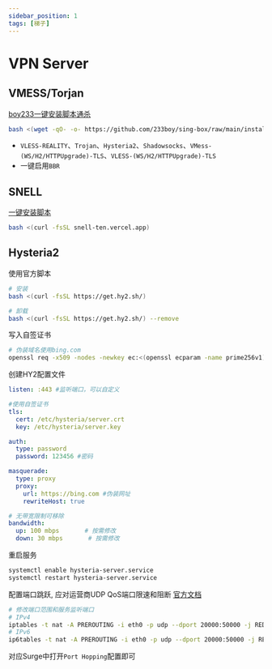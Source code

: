 ```yaml
---
sidebar_position: 1
tags: [梯子]
---
```


# VPN Server
## VMESS/Torjan
[boy233一键安装脚本通杀](https://github.com/233boy/sing-box)

```bash
bash <(wget -qO- -o- https://github.com/233boy/sing-box/raw/main/install.sh)
```

- `VLESS-REALITY`、`Trojan`、`Hysteria2`、`Shadowsocks`、`VMess-(WS/H2/HTTPUpgrade)-TLS`、`VLESS-(WS/H2/HTTPUpgrade)-TLS`
- 一键启用`BBR`

## SNELL
[一键安装脚本](https://github.com/passeway/Snell)

```bash
bash <(curl -fsSL snell-ten.vercel.app)
```

## Hysteria2
使用官方脚本
```bash
# 安装
bash <(curl -fsSL https://get.hy2.sh/)

# 卸载
bash <(curl -fsSL https://get.hy2.sh/) --remove
```
写入自签证书
```bash
# 伪装域名使用bing.com
openssl req -x509 -nodes -newkey ec:<(openssl ecparam -name prime256v1) -keyout /etc/hysteria/server.key -out /etc/hysteria/server.crt -subj "/CN=bing.com" -days 36500 && sudo chown hysteria /etc/hysteria/server.key && sudo chown hysteria /etc/hysteria/server.crt
```
创建HY2配置文件
```yaml title="/etc/hysteria/config.yaml"
listen: :443 #监听端口，可以自定义

#使用自签证书
tls:
  cert: /etc/hysteria/server.crt
  key: /etc/hysteria/server.key

auth:
  type: password
  password: 123456 #密码

masquerade:
  type: proxy
  proxy:
    url: https://bing.com #伪装网址
    rewriteHost: true

# 无带宽限制可移除
bandwidth:
  up: 100 mbps       # 按需修改
  down: 30 mbps       # 按需修改
```
重启服务
```bash
systemctl enable hysteria-server.service
systemctl restart hysteria-server.service
```
配置端口跳跃, 应对运营商UDP QoS端口限速和阻断 [官方文档](https://v2.hysteria.network/zh/docs/advanced/Port-Hopping/)
```bash
# 修改端口范围和服务监听端口
# IPv4
iptables -t nat -A PREROUTING -i eth0 -p udp --dport 20000:50000 -j REDIRECT --to-ports 443
# IPv6
ip6tables -t nat -A PREROUTING -i eth0 -p udp --dport 20000:50000 -j REDIRECT --to-ports 443
```
对应Surge中打开`Port Hopping`配置即可
